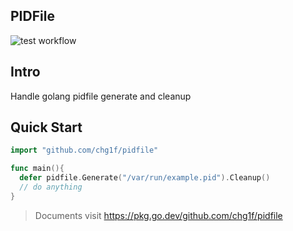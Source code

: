 PIDFile
---

![test workflow](https://github.com/chg1f/pidfile/actions/workflows/test.yml/badge.svg?branch=master)

## Intro

Handle golang pidfile generate and cleanup

## Quick Start

```go
import "github.com/chg1f/pidfile"

func main(){
  defer pidfile.Generate("/var/run/example.pid").Cleanup()
  // do anything
}
```

> Documents visit https://pkg.go.dev/github.com/chg1f/pidfile

